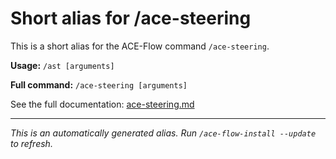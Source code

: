 # Short alias for /ace-steering

This is a short alias for the ACE-Flow command `/ace-steering`.

**Usage:** `/ast [arguments]`

**Full command:** `/ace-steering [arguments]`

See the full documentation: [ace-steering.md](./ace-steering.md)

---

*This is an automatically generated alias. Run `/ace-flow-install --update` to refresh.*
